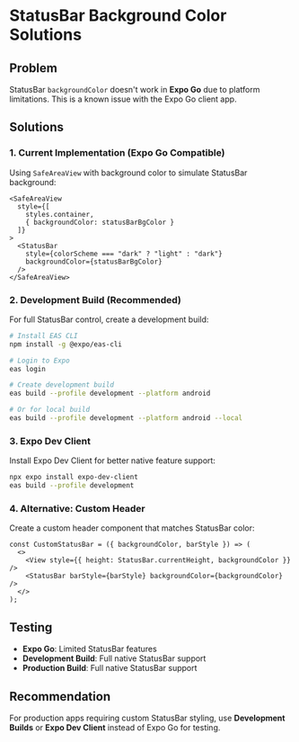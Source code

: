 # StatusBar Background Color Solutions

## Problem
StatusBar `backgroundColor` doesn't work in **Expo Go** due to platform limitations. This is a known issue with the Expo Go client app.

## Solutions

### 1. Current Implementation (Expo Go Compatible)
Using `SafeAreaView` with background color to simulate StatusBar background:

```tsx
<SafeAreaView 
  style={[
    styles.container,
    { backgroundColor: statusBarBgColor }
  ]}
>
  <StatusBar
    style={colorScheme === "dark" ? "light" : "dark"}
    backgroundColor={statusBarBgColor}
  />
</SafeAreaView>
```

### 2. Development Build (Recommended)
For full StatusBar control, create a development build:

```bash
# Install EAS CLI
npm install -g @expo/eas-cli

# Login to Expo
eas login

# Create development build
eas build --profile development --platform android

# Or for local build
eas build --profile development --platform android --local
```

### 3. Expo Dev Client
Install Expo Dev Client for better native feature support:

```bash
npx expo install expo-dev-client
eas build --profile development
```

### 4. Alternative: Custom Header
Create a custom header component that matches StatusBar color:

```tsx
const CustomStatusBar = ({ backgroundColor, barStyle }) => (
  <>
    <View style={{ height: StatusBar.currentHeight, backgroundColor }} />
    <StatusBar barStyle={barStyle} backgroundColor={backgroundColor} />
  </>
);
```

## Testing

- **Expo Go**: Limited StatusBar features
- **Development Build**: Full native StatusBar support
- **Production Build**: Full native StatusBar support

## Recommendation

For production apps requiring custom StatusBar styling, use **Development Builds** or **Expo Dev Client** instead of Expo Go for testing.